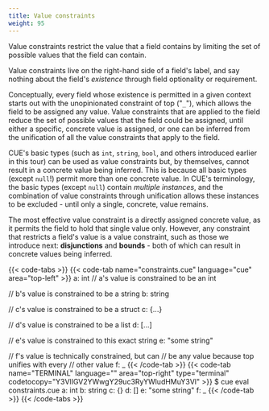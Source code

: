 ```yaml
---
title: Value constraints
weight: 95
---
```


Value constraints restrict the value that a field contains by limiting the set
of possible values that the field can contain.

Value constraints live on the right-hand side of a field's label, and say
nothing about the field's *existence* through field optionality or requirement.

Conceptually, every field whose existence is permitted in a given context
starts out with the unopinionated constraint of top ("`_`"), which allows the
field to be assigned any value. Value constraints that are applied to the field
reduce the set of possible values that the field could be assigned, until
either a specific, concrete value is assigned, or one can be inferred from the
unification of all the value constraints that apply to the field.

CUE's basic types (such as `int`, `string`, `bool`, and others introduced
earlier in this tour) can be used as value constraints but, by themselves,
cannot result in a concrete value being inferred. This is because all basic
types (except `null`!) permit more than one concrete value. In CUE's
terminology, the basic types (except `null`) contain *multiple instances*, and
the combination of value constraints through unification allows these instances
to be excluded - until only a single, concrete, value remains.

The most effective value constraint is a directly assigned concrete value, as
it permits the field to hold that single value only. However, any constraint
that restricts a field's value is a value constraint, such as those we
introduce next: **disjunctions** and **bounds** - both of which can result in
concrete values being inferred.

{{< code-tabs >}}
{{< code-tab name="constraints.cue" language="cue" area="top-left" >}}
a: int // a's value is constrained to be an int

// b's value is constrained to be a string
b: string

// c's value is constrained to be a struct
c: {...}

// d's value is constrained to be a list
d: [...]

// e's value is constrained to this exact string
e: "some string"

// f's value is technically constrained, but can
// be any value because top unifies with every
// other value
f: _
{{< /code-tab >}}
{{< code-tab name="TERMINAL" language="" area="top-right" type="terminal" codetocopy="Y3VlIGV2YWwgY29uc3RyYWludHMuY3Vl" >}}
$ cue eval constraints.cue
a: int
b: string
c: {}
d: []
e: "some string"
f: _
{{< /code-tab >}}
{{< /code-tabs >}}
